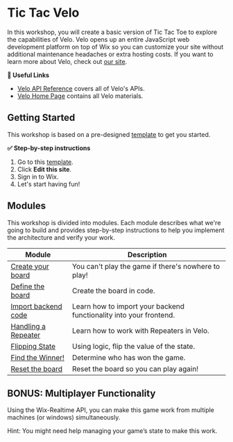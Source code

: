 # Tic Tac Velo

In this workshop, you will create a basic version of Tic Tac Toe to explore the capabilities of Velo. Velo opens up an entire JavaScript web development platform on top of Wix so you can customize your site without additional maintenance headaches or extra hosting costs. If you want to learn more about Velo, check out [our site](https://www.wix.com/Velo/).

**:link: Useful Links**

- [Velo API Reference](https://www.wix.com/velo/reference/) covers all of Velo's APIs.
- [Velo Home Page](https://www.wix.com/velo) contains all Velo materials.

## Getting Started

This workshop is based on a pre-designed [template](https://editor.wix.com/html/editor/web/renderer/new?siteId=72c7b3fd-f542-4767-9335-11d43f701759&metaSiteId=5077a8f1-2276-4aa1-95f1-cb7ad4197772&autoDevMode=true) to get you started.

**:white_check_mark: Step-by-step instructions**

1. Go to this [template](https://editor.wix.com/html/editor/web/renderer/new?siteId=72c7b3fd-f542-4767-9335-11d43f701759&metaSiteId=5077a8f1-2276-4aa1-95f1-cb7ad4197772&autoDevMode=true).
2. Click **Edit this site**.
3. Sign in to Wix.
4. Let's start having fun!

## Modules

This workshop is divided into modules. Each module describes what we're going to build and provides step-by-step instructions to help you implement the architecture and verify your work.

| Module                                                                       | Description                                                               |
| ---------------------------------------------------------------------------- | ------------------------------------------------------------------------- |
| [Create your board](docs/CREATE_BOARD.md)           | You can't play the game if there's nowhere to play!                         |
| [Define the board](docs/DEFINE_BOARD.md)           | Create the board in code.                       |
| [Import backend code](docs/IMPORT_BE.md)           | Learn how to import your backend functionality into your frontend.                    |
| [Handling a Repeater](docs/HANDLE_REPEATER.md)           | Learn how to work with Repeaters in Velo.                     |
| [Flipping State](docs/FLIP_STATE.md)           | Using logic, flip the value of the state.                      |
| [Find the Winner!](docs/WINNER_LOGIC.md)           | Determine who has won the game.                    |
| [Reset the board](docs/RESET_LOGIC.md)           | Reset the board so you can play again!                     |


## BONUS: Multiplayer Functionality 

Using the Wix-Realtime API, you can make this game work from multiple machines (or windows) simultaneously. 

Hint: You might need help managing your game’s state to make this work.
